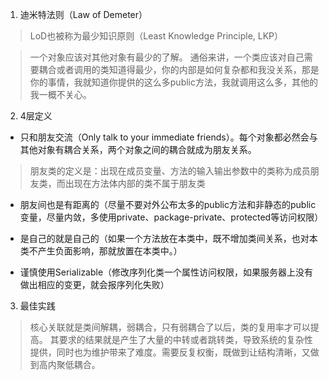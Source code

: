 1. 迪米特法则（Law of Demeter）

> LoD也被称为最少知识原则（Least Knowledge Principle, LKP）

> 一个对象应该对其他对象有最少的了解。
> 通俗来讲，一个类应该对自己需要耦合或者调用的类知道得最少，你的内部是如何复杂都和我没关系，那是你的事情，我就知道你提供的这么多public方法，我就调用这么多，其他的我一概不关心。

2. 4层定义

- 只和朋友交流（Only talk to your immediate friends）。每个对象都必然会与其他对象有耦合关系，两个对象之间的耦合就成为朋友关系。

> 朋友类的定义是：出现在成员变量、方法的输入输出参数中的类称为成员朋友类，而出现在方法体内部的类不属于朋友类

- 朋友间也是有距离的（尽量不要对外公布太多的public方法和非静态的public变量，尽量内敛，多使用private、package-private、protected等访问权限）

- 是自己的就是自己的（如果一个方法放在本类中，既不增加类间关系，也对本类不产生负面影响，那就放置在本类中。）

- 谨慎使用Serializable（修改序列化类一个属性访问权限，如果服务器上没有做出相应的变更，就会报序列化失败）


3. 最佳实践

> 核心关联就是类间解耦，弱耦合，只有弱耦合了以后，类的复用率才可以提高。
> 其要求的结果就是产生了大量的中转或者跳转类，导致系统的复杂性提供，同时也为维护带来了难度。需要反复权衡，既做到让结构清晰，又做到高内聚低耦合。